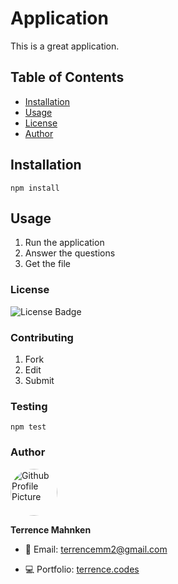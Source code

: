 
# Application
This is a great application.

## Table of Contents
- [Installation](#Installation)  
- [Usage](#Usage)  
- [License](#License)  
- [Author](#Author)  


## Installation
```
npm install
```

## Usage
1. Run the application
2. Answer the questions
3. Get the file


### License
![License Badge](https://img.shields.io/static/v1?style=for-the-badge&logo=open-source-initiative&label=License&message=MIT&color=#3DA639)

### Contributing
1. Fork
2. Edit
3. Submit


### Testing
```
npm test
```

### Author
<img src="https://avatars1.githubusercontent.com/u/25600473?v=4" alt="Github Profile Picture" style="border-radius: 40px" width="75">

**Terrence Mahnken**

- 📧 Email: [terrencemm2@gmail.com](terrencemm2@gmail.com)

- 💻 Portfolio: [terrence.codes](terrence.codes)

